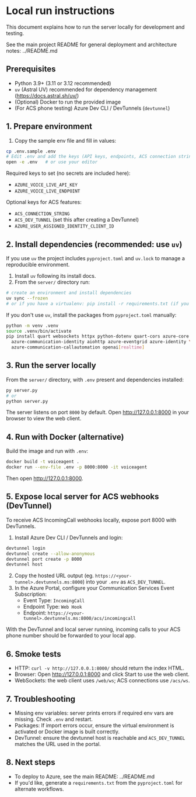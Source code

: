 # Local run instructions

This document explains how to run the server locally for development and testing.

See the main project README for general deployment and architecture notes: ../README.md

## Prerequisites
- Python 3.9+ (3.11 or 3.12 recommended)
- `uv` (Astral UV) recommended for dependency management (https://docs.astral.sh/uv/)
- (Optional) Docker to run the provided image
- (For ACS phone testing) Azure Dev CLI / DevTunnels (`devtunnel`)

## 1. Prepare environment
1. Copy the sample env file and fill in values:

```bash
cp .env.sample .env
# Edit .env and add the keys (API keys, endpoints, ACS connection string, etc.)
open -e .env   # or use your editor
```

Required keys to set (no secrets are included here):
- `AZURE_VOICE_LIVE_API_KEY`
- `AZURE_VOICE_LIVE_ENDPOINT`

Optional keys for ACS features:
- `ACS_CONNECTION_STRING`
- `ACS_DEV_TUNNEL` (set this after creating a DevTunnel)
- `AZURE_USER_ASSIGNED_IDENTITY_CLIENT_ID`

## 2. Install dependencies (recommended: use `uv`)
If you use `uv` the project includes `pyproject.toml` and `uv.lock` to manage a reproducible environment.

1. Install `uv` following its install docs.
2. From the `server/` directory run:

```bash
# create an environment and install dependencies
uv sync --frozen
# or if you have a virtualenv: pip install -r requirements.txt (if you generate one)
```

If you don't use `uv`, install the packages from `pyproject.toml` manually:

```bash
python -m venv .venv
source .venv/bin/activate
pip install quart websockets httpx python-dotenv quart-cors azure-core \
  azure-communication-identity aiohttp azure-eventgrid azure-identity \
  azure-communication-callautomation openai[realtime]
```

## 3. Run the server locally
From the `server/` directory, with `.env` present and dependencies installed:

```bash
py server.py
# or
python server.py
```

The server listens on port `8000` by default. Open http://127.0.0.1:8000 in your browser to view the web client.

## 4. Run with Docker (alternative)
Build the image and run with `.env`:

```bash
docker build -t voiceagent .
docker run --env-file .env -p 8000:8000 -it voiceagent
```

Then open http://127.0.0.1:8000.

## 5. Expose local server for ACS webhooks (DevTunnel)
To receive ACS IncomingCall webhooks locally, expose port 8000 with DevTunnels.

1. Install Azure Dev CLI / DevTunnels and login:

```bash
devtunnel login
devtunnel create --allow-anonymous
devtunnel port create -p 8000
devtunnel host
```

2. Copy the hosted URL output (eg. `https://<your-tunnel>.devtunnels.ms:8000`) into your `.env` as `ACS_DEV_TUNNEL`.
3. In the Azure Portal, configure your Communication Services Event Subscription:
   - Event Type: `IncomingCall`
   - Endpoint Type: `Web Hook`
   - Endpoint: `https://<your-tunnel>.devtunnels.ms:8000/acs/incomingcall`

With the DevTunnel and local server running, incoming calls to your ACS phone number should be forwarded to your local app.

## 6. Smoke tests
- HTTP: `curl -v http://127.0.0.1:8000/` should return the index HTML.
- Browser: Open http://127.0.0.1:8000 and click Start to use the web client.
- WebSockets: the web client uses `/web/ws`; ACS connections use `/acs/ws`.

## 7. Troubleshooting
- Missing env variables: server prints errors if required env vars are missing. Check `.env` and restart.
- Packages: If import errors occur, ensure the virtual environment is activated or Docker image is built correctly.
- DevTunnel: ensure the devtunnel host is reachable and `ACS_DEV_TUNNEL` matches the URL used in the portal.

## 8. Next steps
- To deploy to Azure, see the main README: ../README.md
- If you'd like, generate a `requirements.txt` from the `pyproject.toml` for alternate workflows.
